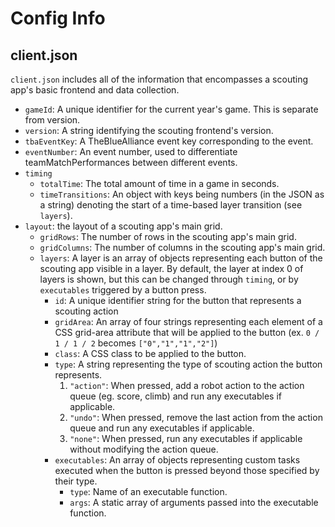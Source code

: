 # Config Info

## client.json
`client.json` includes all of the information that encompasses a scouting app's basic frontend and data collection.

- `gameId`: A unique identifier for the current year's game. This is separate from version. 
- `version`: A string identifying the scouting frontend's version.
- `tbaEventKey`: A TheBlueAlliance event key corresponding to the event.
- `eventNumber`: An event number, used to differentiate teamMatchPerformances between different events.
- `timing`
    - `totalTime`: The total amount of time in a game in seconds.
    - `timeTransitions`: An object with keys being numbers (in the JSON as a string) denoting the start of a time-based layer transition (see `layers`).
- `layout`: the layout of a scouting app's main grid.
    - `gridRows`: The number of rows in the scouting app's main grid.
    - `gridColumns`: The number of columns in the scouting app's main grid.
    - `layers`: A layer is an array of objects representing each button of the scouting app visible in a layer. By default, the layer at index 0 of layers is shown, but this can be changed through `timing`, or by `executables` triggered by a button press.
        - `id`: A unique identifier string for the button that represents a scouting action
        - `gridArea`: An array of four strings representing each element of a CSS grid-area attribute that will be applied to the button (ex. `0 / 1 / 1 / 2` becomes `["0","1","1","2"]`)
        - `class`: A CSS class to be applied to the button.
        - `type`: A string representing the type of scouting action the button represents.
            1. `"action"`: When pressed, add a robot action to the action queue (eg. score, climb) and run any executables if applicable.
            2. `"undo"`: When pressed, remove the last action from the action queue and run any executables if applicable.
            3. `"none"`: When pressed, run any executables if applicable without modifying the action queue.
        - `executables`: An array of objects representing custom tasks executed when the button is pressed beyond those specified by their type.
            - `type`: Name of an executable function.
            - `args`: A static array of arguments passed into the executable function.
            